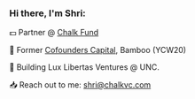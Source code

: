 ### Hi there, I'm Shri:
<p>💵 Partner @ <a href="https://www.chalkvc.com">Chalk Fund</a></p>
<p>🔩 Former <a href="cofounderscapital.com">Cofounders Capital</a>, Bamboo (YCW20)</p>
<p>🔨 Building Lux Libertas Ventures @ UNC.</p>
<p>📥 Reach out to me: <a href="mailto:shri@chalkvc.com">shri@chalkvc.com</a></p>

<!--
skolanukuduru/skolanukuduru** is a ✨ _special_ ✨ repository because its `README.md` (this file) appears on your GitHub profile.

Here are some ideas to get you started:

🔭 I’m currently working on ...
- 🌱 I’m currently learning ...
- 👯 I’m looking to collaborate on ...
- 🤔 I’m looking for help with ...
- 💬 Ask me about ...
- 📫 How to reach me: ...
- 😄 Pronouns: ...
- ⚡ Fun fact: ...
-->
